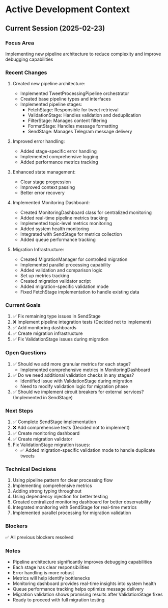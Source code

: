 # Active Development Context

## Current Session (2025-02-23)

### Focus Area
Implementing new pipeline architecture to reduce complexity and improve debugging capabilities

### Recent Changes
1. Created new pipeline architecture:
   - Implemented TweetProcessingPipeline orchestrator
   - Created base pipeline types and interfaces
   - Implemented pipeline stages:
     - FetchStage: Responsible for tweet retrieval
     - ValidationStage: Handles validation and deduplication
     - FilterStage: Manages content filtering
     - FormatStage: Handles message formatting
     - SendStage: Manages Telegram message delivery

2. Improved error handling:
   - Added stage-specific error handling
   - Implemented comprehensive logging
   - Added performance metrics tracking

3. Enhanced state management:
   - Clear stage progression
   - Improved context passing
   - Better error recovery

4. Implemented Monitoring Dashboard:
   - Created MonitoringDashboard class for centralized monitoring
   - Added real-time pipeline metrics tracking
   - Implemented topic-level metrics monitoring
   - Added system health monitoring
   - Integrated with SendStage for metrics collection
   - Added queue performance tracking

5. Migration Infrastructure:
   - Created MigrationManager for controlled migration
   - Implemented parallel processing capability
   - Added validation and comparison logic
   - Set up metrics tracking
   - Created migration validator script
    - Added migration-specific validation mode
   - Fixed FetchStage implementation to handle existing data

### Current Goals
1. ✅ Fix remaining type issues in SendStage
2. ❌ Implement pipeline integration tests (Decided not to implement)
3. ✅ Add monitoring dashboards
4. ✅ Create migration infrastructure
5. ✅ Fix ValidationStage issues during migration

### Open Questions
1. ✅ Should we add more granular metrics for each stage?
   - Implemented comprehensive metrics in MonitoringDashboard
2. ✅ Do we need additional validation checks in any stages?
   - Identified issue with ValidationStage during migration
   - Need to modify validation logic for migration phase
3. ✅ Should we implement circuit breakers for external services? (Implemented in SendStage)

### Next Steps
1. ✅ Complete SendStage implementation
2. ❌ Add comprehensive tests (Decided not to implement)
3. ✅ Create monitoring dashboard
4. ✅ Create migration validator
5. Fix ValidationStage migration issues:
   - ✅ Added migration-specific validation mode to handle duplicate tweets

### Technical Decisions
1. Using pipeline pattern for clear processing flow
2. Implementing comprehensive metrics
3. Adding strong typing throughout
4. Using dependency injection for better testing
5. Created centralized monitoring dashboard for better observability
6. Integrated monitoring with SendStage for real-time metrics
7. Implemented parallel processing for migration validation

### Blockers
✅ All previous blockers resolved

### Notes
- Pipeline architecture significantly improves debugging capabilities
- Each stage has clear responsibilities
- Error handling is more robust
- Metrics will help identify bottlenecks
- Monitoring dashboard provides real-time insights into system health
- Queue performance tracking helps optimize message delivery
- Migration validation shows promising results after ValidationStage fixes
- Ready to proceed with full migration testing